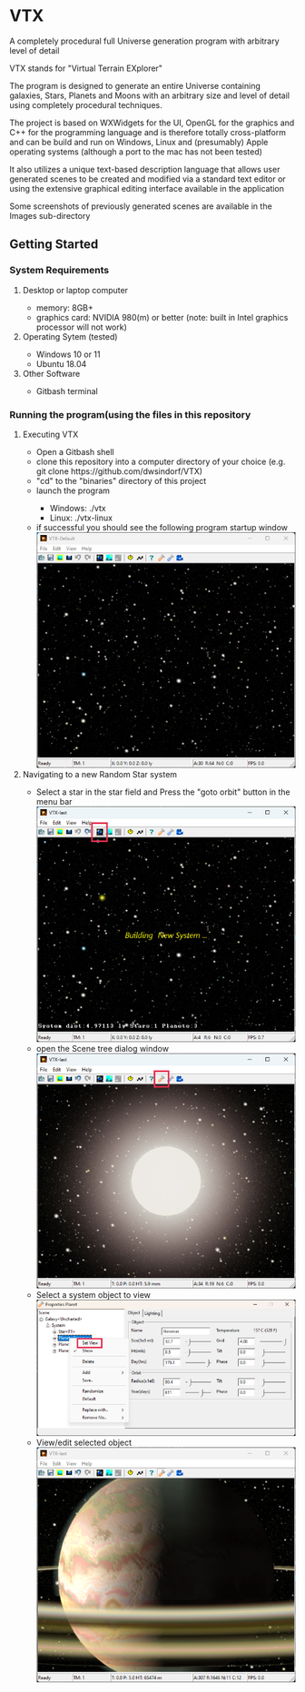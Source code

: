 # VTX
A completely procedural full Universe generation program with arbitrary level of detail

VTX stands for "Virtual Terrain EXplorer"

The program is designed to generate an entire Universe containing galaxies, Stars, Planets and Moons
with an arbitrary size and level of detail using completely procedural techniques.

The project is based on WXWidgets for the UI, OpenGL for the graphics and C++ for the programming language
and is therefore totally cross-platform and can be build and run on Windows, Linux and (presumably)
Apple operating systems (although a port to the mac has not been tested)

It also utilizes a unique text-based description language that allows user generated scenes to be 
created and modified via a standard text editor or using the extensive graphical editing 
interface available in the application

Some screenshots of previously generated scenes are available in the Images sub-directory

<h2>Getting Started</h2>
<h3>System Requirements</h3>
<ol>
<li>Desktop or laptop computer</li>
  <ul>
    <li>memory: 8GB+</li>
    <li>graphics card: NVIDIA 980(m) or better (note: built in Intel graphics processor will not work)</li>
  </ul>
<li>Operating Sytem (tested)</li>
  <ul>
    <li>Windows 10 or 11 </li>
    <li>Ubuntu 18.04</li>
   </ul>
<li>Other Software</li>
  <ul>
    <li>Gitbash terminal</li>
  </ul>
</ol>
<h3>Running the program(using the files in this repository</h3>
<ol>
  <li>Executing VTX</li>
    <ul>
      <li>Open a Gitbash shell</li>
      <li>clone this repository into a computer directory of your choice (e.g. git clone https://github.com/dwsindorf/VTX)
      <li>"cd" to the "binaries" directory of this project</li>
      <li>launch the program</li>
      <ul>
        <li>Windows: ./vtx</li>
        <li>Linux: ./vtx-linux</li>
      </ul>
      <li>if successful you should see the following program startup window</li>
      <img src="https://github.com/dwsindorf/VTX/blob/master/Resources/Screenshots/VTX-Startup-window.jpg">
   </ul>
  <li>Navigating to a new Random Star system</li>
  <ul>
    <li>Select a star in the star field and Press the "goto orbit" button in the menu bar</li>
    <img src="https://github.com/dwsindorf/VTX/blob/master/Resources/Screenshots/select-star-and-go-to-orbit.jpg">
    <li>open the Scene tree dialog window</li>
    <img src="https://github.com/dwsindorf/VTX/blob/master/Resources/Screenshots/new-star-system-view.jpg">
    <li>Select a system object to view</li>
    <img src="https://github.com/dwsindorf/VTX/blob/master/Resources/Screenshots/scenetree-dialog-set-view.jpg">
    <li>View/edit selected object</li>
    <img src="https://github.com/dwsindorf/VTX/blob/master/Resources/Screenshots/new-random-gas-giant.png">
  </ul>
  </ul>
 </ol>



